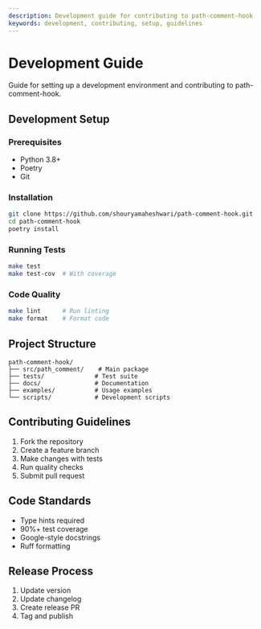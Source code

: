 ```yaml
---
description: Development guide for contributing to path-comment-hook
keywords: development, contributing, setup, guidelines
---
```


# Development Guide

Guide for setting up a development environment and contributing to path-comment-hook.

## Development Setup

### Prerequisites
- Python 3.8+
- Poetry
- Git

### Installation
```bash
git clone https://github.com/shouryamaheshwari/path-comment-hook.git
cd path-comment-hook
poetry install
```

### Running Tests
```bash
make test
make test-cov  # With coverage
```

### Code Quality
```bash
make lint      # Run linting
make format    # Format code
```

## Project Structure
```
path-comment-hook/
├── src/path_comment/    # Main package
├── tests/              # Test suite
├── docs/               # Documentation
├── examples/           # Usage examples
└── scripts/            # Development scripts
```

## Contributing Guidelines

1. Fork the repository
2. Create a feature branch
3. Make changes with tests
4. Run quality checks
5. Submit pull request

## Code Standards
- Type hints required
- 90%+ test coverage
- Google-style docstrings
- Ruff formatting

## Release Process
1. Update version
2. Update changelog
3. Create release PR
4. Tag and publish
